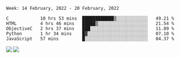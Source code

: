 <!--START_SECTION:waka-->
```text
Week: 14 February, 2022 - 20 February, 2022

C            10 hrs 53 mins  ████████████▒░░░░░░░░░░░░   49.21 % 
HTML         4 hrs 46 mins   █████▒░░░░░░░░░░░░░░░░░░░   21.54 % 
ObjectiveC   2 hrs 37 mins   ███░░░░░░░░░░░░░░░░░░░░░░   11.89 % 
Python       1 hr 34 mins    █▓░░░░░░░░░░░░░░░░░░░░░░░   07.10 % 
JavaScript   57 mins         █░░░░░░░░░░░░░░░░░░░░░░░░   04.37 % 
```
<!--END_SECTION:waka-->
<a href="https://github.com/anuraghazra/github-readme-stats">
  <img align="left" src="https://github-readme-stats.vercel.app/api?username=Tanesan&count_private=true&show_icons=true" />
<img align="left" src="https://github-readme-stats.vercel.app/api/top-langs/?username=Tanesan" />
</a>
